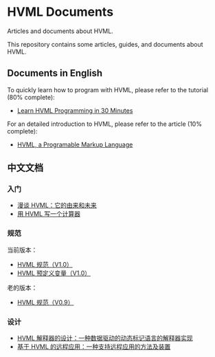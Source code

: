 # HVML Documents

Articles and documents about HVML.

This repository contains some articles, guides, and documents about HVML.

## Documents in English

To quickly learn how to program with HVML, please refer to the tutorial (80% complete):

- [Learn HVML Programming in 30 Minutes](en/learn-hvml-programming-in-30-minutes-en.md)

For an detailed introduction to HVML, please refer to the article (10% complete):

- [HVML, a Programable Markup Language](en/an-introduction-to-hvml-en.md)

## 中文文档

### 入门

- [漫谈 HVML：它的由来和未来](zh/brief-introduction-to-hvml-zh.md)
- [用 HVML 写一个计算器](zh/writing-a-calculator-by-using-hvml-step-by-step.md)

### 规范

当前版本：

- [HVML 规范（V1.0）](zh/hvml-spec-v1.0-zh.md)
- [HVML 预定义变量（V1.0）](zh/hvml-spec-predefined-variables-v1.0-zh.md)

老的版本：

- [HVML 规范（V0.9）](zh/hvml-spec-v0.9-zh.md)

### 设计

- [HVML 解释器的设计：一种数据驱动的动态标记语言的解释器实现](interpreter/zh.md)
- [基于 HVML 的远程应用：一种支持远程应用的方法及装置](cloudapp/zh.md)

